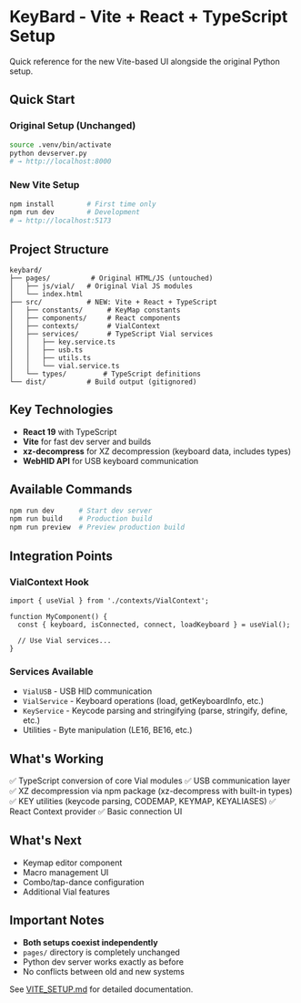 # KeyBard - Vite + React + TypeScript Setup

Quick reference for the new Vite-based UI alongside the original Python setup.

## Quick Start

### Original Setup (Unchanged)
```bash
source .venv/bin/activate
python devserver.py
# → http://localhost:8000
```

### New Vite Setup
```bash
npm install        # First time only
npm run dev        # Development
# → http://localhost:5173
```

## Project Structure

```
keybard/
├── pages/          # Original HTML/JS (untouched)
│   ├── js/vial/   # Original Vial JS modules
│   └── index.html
├── src/           # NEW: Vite + React + TypeScript
│   ├── constants/      # KeyMap constants
│   ├── components/     # React components
│   ├── contexts/       # VialContext
│   ├── services/       # TypeScript Vial services
│   │   ├── key.service.ts
│   │   ├── usb.ts
│   │   ├── utils.ts
│   │   └── vial.service.ts
│   └── types/         # TypeScript definitions
└── dist/          # Build output (gitignored)
```

## Key Technologies

- **React 19** with TypeScript
- **Vite** for fast dev server and builds
- **xz-decompress** for XZ decompression (keyboard data, includes types)
- **WebHID API** for USB keyboard communication

## Available Commands

```bash
npm run dev      # Start dev server
npm run build    # Production build
npm run preview  # Preview production build
```

## Integration Points

### VialContext Hook

```tsx
import { useVial } from './contexts/VialContext';

function MyComponent() {
  const { keyboard, isConnected, connect, loadKeyboard } = useVial();

  // Use Vial services...
}
```

### Services Available

- `VialUSB` - USB HID communication
- `VialService` - Keyboard operations (load, getKeyboardInfo, etc.)
- `KeyService` - Keycode parsing and stringifying (parse, stringify, define, etc.)
- Utilities - Byte manipulation (LE16, BE16, etc.)

## What's Working

✅ TypeScript conversion of core Vial modules
✅ USB communication layer
✅ XZ decompression via npm package (xz-decompress with built-in types)
✅ KEY utilities (keycode parsing, CODEMAP, KEYMAP, KEYALIASES)
✅ React Context provider
✅ Basic connection UI

## What's Next

- Keymap editor component
- Macro management UI
- Combo/tap-dance configuration
- Additional Vial features

## Important Notes

- **Both setups coexist independently**
- `pages/` directory is completely unchanged
- Python dev server works exactly as before
- No conflicts between old and new systems

See [VITE_SETUP.md](./VITE_SETUP.md) for detailed documentation.
